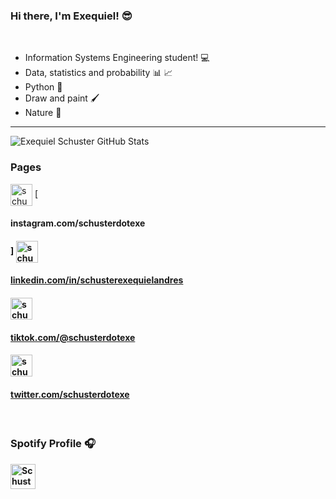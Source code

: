 ### Hi there, I'm Exequiel!  😎 
<br />

- Information Systems Engineering student! 💻
- Data, statistics and probability 📊 📈
- Python 🐍
- Draw and paint 🖌
- Nature 🌴

---
<img alighn='center' alt="Exequiel Schuster GitHub Stats" src="https://github-readme-stats.vercel.app/api?username=ExequielSchuster&show_icons=true&count_private=true&theme=dracula"/>

### Pages
[<img alt="schusterdotexe | Instagram" width="35px" align="center" src="https://cdn.jsdelivr.net/npm/simple-icons@v3/icons/instagram.svg"/>][Instagram]
[<h4>instagram.com/schusterdotexe<h4/>]
[<img alt="schusterdotexe | LinkedIn" width="35px" align="center" src="https://cdn.jsdelivr.net/npm/simple-icons@v3/icons/linkedin.svg" /><h4>linkedin.com/in/schusterexequielandres<h4/>][Linkedin]
[<img alt="schusterdotexe | YouTube" width="35px" align="center" src="https://cdn.jsdelivr.net/npm/simple-icons@v3/icons/tiktok.svg" /><h4>tiktok.com/@schusterdotexe<h4/>][TikTok]
[<img alt="schusterdotexe | Twitter" width="35px" align="center" src="https://cdn.jsdelivr.net/npm/simple-icons@v3/icons/twitter.svg" /><h4>twitter.com/schusterdotexe<h4/>][Twitter]

[Instagram]: https://www.instagram.com/schusterdotexe
[Linkedin]: https://www.linkedin.com/in/schusterexequielandres
[TikTok]: https://www.tiktok.com/@schusterdotexe
[Twitter]: https://www.twitter.com/schusterdotexe

<br />

### Spotify Profile 🎧 
[<img src="https://cdn.jsdelivr.net/npm/simple-icons@v3/icons/spotify.svg" alt="Schuster Spotify" width="40" margin="auto" />](https://open.spotify.com/user/exequiel97sch)
<!--
**ExequielSchuster/ExequielSchuster** is a ✨ _special_ ✨ repository because its `README.md` (this file) appears on your GitHub profile.

Here are some ideas to get you started:

- 🔭 I’m currently working on ...
- 🌱 I’m currently learning ...
- 👯 I’m looking to collaborate on ...
- 🤔 I’m looking for help with ...
- 💬 Ask me about ...
- 📫 How to reach me: ...
- 😄 Pronouns: ...
- ⚡ Fun fact: ...
-->
